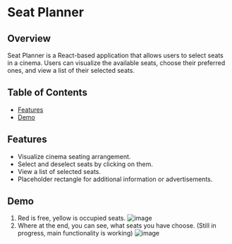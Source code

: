 # Seat Planner

## Overview

Seat Planner is a React-based application that allows users to select seats in a cinema. Users can visualize the available seats, choose their preferred ones, and view a list of their selected seats.

## Table of Contents

- [Features](#features)
- [Demo](#demo)

## Features

- Visualize cinema seating arrangement.
- Select and deselect seats by clicking on them.
- View a list of selected seats.
- Placeholder rectangle for additional information or advertisements.

## Demo

1) Red is free, yellow is occupied seats.
![image](https://github.com/Vladislp/CGI-Suvepraktika-2024/assets/42935979/85013b5c-df1e-45b3-84a8-6f083e463d48)
2) Where at the end, you can see, what seats you have choose. (Still in progress, main functionality is working)
![image](https://github.com/Vladislp/CGI-Suvepraktika-2024/assets/42935979/13765336-e99f-4e20-b9f6-770ebfde068e)
